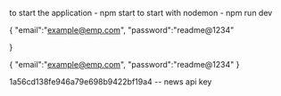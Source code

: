 to start the application - npm start
to start with nodemon - npm run dev

<!-- payload for signup user -->

{
"email":"example@emp.com",
"password":"readme@1234"

}

<!-- payload for login user -->

{
"email":"example@emp.com",
"password":"readme@1234"
}

1a56cd138fe946a79e698b9422bf19a4 -- news api key
